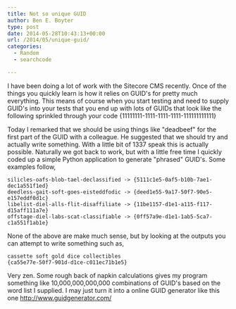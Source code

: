 ```yaml
---
title: Not so unique GUID
author: Ben E. Boyter
type: post
date: 2014-05-28T10:43:13+00:00
url: /2014/05/unique-guid/
categories:
  - Random
  - searchcode

---
```

I have been doing a lot of work with the Sitecore CMS recently. Once of the things you quickly learn is how it relies on GUID's for pretty much everything. This means of course when you start testing and need to supply GUID's into your tests that you end up with lots of GUIDs that look like the following sprinkled through your code {11111111-1111-1111-1111-111111111111}

Today I remarked that we should be using things like "deadbeef" for the first part of the GUID with a colleague. He suggested that we should try and actually write something. With a little bit of 1337 speak this is actually possible. Naturally we got back to work, but with a little free time I quickly coded up a simple Python application to generate "phrased" GUID's. Some examples follow,

```
silicles-oafs-blob-tael-declassified -> {5111c1e5-0af5-b10b-7ae1-dec1a551f1ed}
deedless-gait-soft-goes-eisteddfodic -> {deed1e55-9a17-50f7-90e5-e157eddf0d1c}
libelist-diel-alls-flit-disaffiliate -> {11be1157-d1e1-a115-f117-d15aff111a7e}
offstage-diel-labs-scat-classifiable -> {0ff57a9e-d1e1-1ab5-5ca7-c1a551f1ab1e}

```

None of the above are make much sense, but by looking at the outputs you can attempt to write something such as,

```
cassette soft gold dice collectibles
{ca55e77e-50f7-901d-d1ce-c011ec71b1e5}

```

Very zen. Some rough back of napkin calculations gives my program something like 10,000,000,000,000 combinations of GUID's based on the word list I supplied. I may just turn it into a online GUID generator like this one <http://www.guidgenerator.com/>
